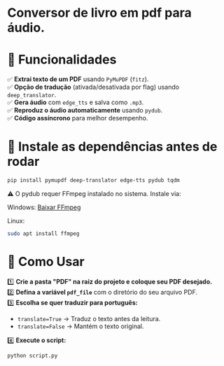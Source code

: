 # Conversor de livro em pdf para áudio.

# 📌 Funcionalidades

✅ **Extrai texto de um PDF** usando `PyMuPDF` (`fitz`).  
✅ **Opção de tradução** (ativada/desativada por flag) usando `deep_translator`.  
✅ **Gera áudio** com `edge_tts` e salva como `.mp3`.  
✅ **Reproduz o áudio automaticamente** usando `pydub`.  
✅ **Código assíncrono** para melhor desempenho.  

# 📌 Instale as dependências antes de rodar

```bash
pip install pymupdf deep-translator edge-tts pydub tqdm
```

⚠️ O pydub requer FFmpeg instalado no sistema. Instale via:

Windows: [Baixar FFmpeg](https://ffmpeg.org/download.html)

Linux:
```bash
sudo apt install ffmpeg
```

# 📌 Como Usar

1️⃣ **Crie a pasta "PDF" na raiz do projeto e coloque seu PDF desejado.**  
2️⃣ **Defina a variável `pdf_file`** com o diretório do seu arquivo PDF.  
3️⃣ **Escolha se quer traduzir para português:**

- `translate=True` → Traduz o texto antes da leitura.  
- `translate=False` → Mantém o texto original.  

4️⃣ **Execute o script:**

```bash
python script.py
